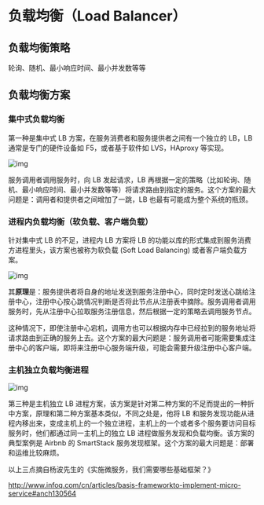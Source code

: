 # 负载均衡（Load Balancer）

## 负载均衡策略

轮询、随机、最小响应时间、最小并发数等等

## 负载均衡方案

### 集中式负载均衡

第一种是集中式 LB 方案，在服务消费者和服务提供者之间有一个独立的 LB，LB 通常是专门的硬件设备如 F5，或者基于软件如 LVS，HAproxy 等实现。

![img](http://img.mp.itc.cn/upload/20170820/e16eb70a1a6f491ba39938ab3da7079d.jpg)

服务调用者调用服务时，向 LB 发起请求，LB 再根据一定的策略（比如轮询、随机、最小响应时间、最小并发数等等）将请求路由到指定的服务。这个方案的最大问题是：调用者和提供者之间增加了一跳，LB 也最有可能成为整个系统的瓶颈。

### 进程内负载均衡（软负载、客户端负载）

针对集中式 LB 的不足，进程内 LB 方案将 LB 的功能以库的形式集成到服务消费方进程里头，该方案也被称为软负载 (Soft Load Balancing) 或者客户端负载方案。

![img](http://img.mp.itc.cn/upload/20170820/6e09be92e8ac49c9883125d07623b41c_th.jpg)

其**原理**是：服务提供者将自身的地址发送到服务注册中心，同时定时发送心跳给注册中心，注册中心按心跳情况判断是否将此节点从注册表中摘除。服务调用者调用服务时，先从注册中心拉取服务注册信息，然后根据一定的策略去调用服务节点。

这种情况下，即使注册中心宕机，调用方也可以根据内存中已经拉到的服务地址将请求路由到正确的服务上去。这个方案的最大问题是：服务调用者可能需要集成注册中心的客户端，即将来注册中心服务端升级，可能会需要升级注册中心客户端。

### 主机独立负载均衡进程

![img](http://img.mp.itc.cn/upload/20170820/4cb4fa26de97478b82fcc78d3fd7cdaa_th.jpg)

第三种是主机独立 LB 进程方案，该方案是针对第二种方案的不足而提出的一种折中方案，原理和第二种方案基本类似，不同之处是，他将 LB 和服务发现功能从进程内移出来，变成主机上的一个独立进程，主机上的一个或者多个服务要访问目标服务时，他们都通过同一主机上的独立 LB 进程做服务发现和负载均衡。该方案的典型案例是 Airbnb 的 SmartStack 服务发现框架。这个方案的最大问题是：部署和运维比较麻烦。

以上三点摘自杨波先生的《实施微服务，我们需要哪些基础框架？》

http://www.infoq.com/cn/articles/basis-frameworkto-implement-micro-service#anch130564 

